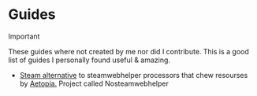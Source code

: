# Guides

> [!IMPORTANT]
These guides where not created by me nor did I contribute. This is a good list of guides I personally found useful & amazing.

- [Steam alternative](https://github.com/Aetopia/NoSteamWebHelper) to steamwebhelper processors that chew resourses by [Aetopia.](https://github.com/Aetopia) Project called Nosteamwebhelper














